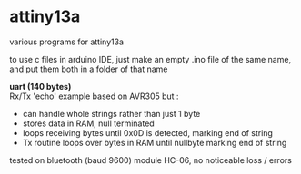 # attiny13a
various programs for attiny13a

to use c files in arduino IDE, just make an empty .ino file of the same name, and put them both in a folder of that name

<b>uart (140 bytes)</b> <br>
Rx/Tx 'echo' example based on AVR305 but :
- can handle whole strings rather than just 1 byte
- stores data in RAM, null terminated
- loops receiving bytes until 0x0D is detected, marking end of string
- Tx routine loops over bytes in RAM until nullbyte marking end of string

tested on bluetooth (baud 9600) module HC-06, no noticeable loss / errors
